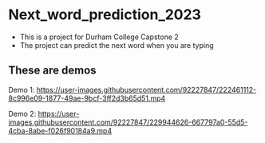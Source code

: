 # Next_word_prediction_2023

- This is a project for Durham College Capstone 2
- The project can predict the next word when you are typing

## These are demos

Demo 1:
https://user-images.githubusercontent.com/92227847/222461112-8c996e09-1877-49ae-9bcf-3ff2d3b65d51.mp4

Demo 2:
https://user-images.githubusercontent.com/92227847/229944626-667797a0-55d5-4cba-8abe-f026f90184a9.mp4
